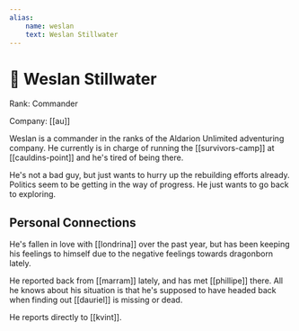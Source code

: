 ```yaml
---
alias:
    name: weslan
    text: Weslan Stillwater
---
```

# 🔐 Weslan Stillwater

Rank: Commander

Company: [[au]]

Weslan is a commander in the ranks of the Aldarion Unlimited adventuring company. He currently is in charge of running the [[survivors-camp]] at [[cauldins-point]] and he's tired of being there.

He's not a bad guy, but just wants to hurry up the rebuilding efforts already. Politics seem to be getting in the way of progress. He just wants to go back to exploring.

## Personal Connections

He's fallen in love with [[londrina]] over the past year, but has been keeping his feelings to himself due to the negative feelings towards dragonborn lately.

He reported back from [[marram]] lately, and has met [[phillipe]] there. All he knows about his situation is that he's supposed to have headed back when finding out [[dauriel]] is missing or dead.

He reports directly to [[kvint]].
